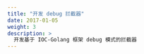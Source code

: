 ```yaml
---
title: "开发 debug 拦截器"
date: 2017-01-05
weight: 3
description: >
  开发基于 IOC-Golang 框架 debug 模式的拦截器 
---
```

